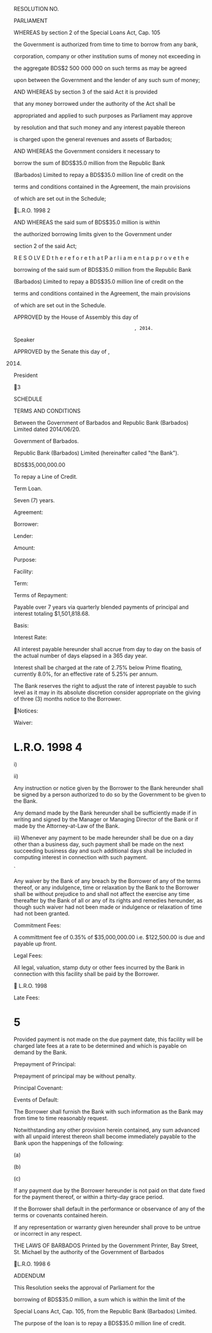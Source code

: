 RESOLUTION NO.

PARLIAMENT

WHEREAS by section 2 of the Special Loans Act, Cap. 105

the Government is authorized from time to time to borrow from any bank,

corporation, company or other institution sums of money not exceeding in

the  aggregate  BDS$2  500  000  000  on  such  terms  as  may  be  agreed

upon between the Government and the lender of any such sum of money;

AND WHEREAS by section 3 of the said Act it is provided

that  any  money  borrowed  under  the  authority  of  the  Act  shall  be

appropriated  and  applied  to  such  purposes  as  Parliament  may  approve

by  resolution  and  that  such  money  and  any  interest  payable  thereon

is charged upon the general revenues and assets of Barbados;

AND WHEREAS the Government considers it necessary to

borrow  the  sum  of  BDS$35.0  million  from  the  Republic  Bank

(Barbados)  Limited  to  repay  a  BDS$35.0  million  line  of  credit  on  the

terms and conditions contained in the Agreement, the main provisions

of which are set out in the Schedule;

L.R.O. 1998    2

AND WHEREAS the said sum of BDS$35.0 million is within

the  authorized  borrowing  limits  given  to  the  Government  under

section 2 of the said Act;

R E S O LV E D   t h e r e f o r e   t h a t   P a r l i a m e n t   a p p r o v e   t h e

borrowing of the said sum of BDS$35.0 million from the Republic Bank

(Barbados)  Limited  to  repay  a  BDS$35.0  million  line  of  credit  on  the

terms and conditions contained in the Agreement, the main provisions

of which are set out in the Schedule.

APPROVED by the House of Assembly this                   day of

                                                , 2014.

Speaker

APPROVED by the Senate this           day of                                 ,

2014.

President

3

SCHEDULE

TERMS AND CONDITIONS

Between  the  Government  of  Barbados  and
Republic  Bank  (Barbados)  Limited  dated
2014/06/20.

Government of Barbados.

Republic Bank (Barbados) Limited (hereinafter called
"the Bank").

BDS$35,000,000.00

To repay a Line of Credit.

Term Loan.

Seven (7) years.

Agreement:

Borrower:

Lender:

Amount:

Purpose:

Facility:

Term:

Terms of Repayment:

Payable over 7 years via quarterly blended payments
of principal and interest totaling $1,501,818.68.

Basis:

Interest Rate:

All interest payable hereunder shall accrue from day to
day on the basis of the actual number of days elapsed
in a 365 day year.

Interest  shall  be  charged  at  the  rate  of  2.75%  below
Prime floating, currently 8.0%, for an effective rate of
5.25% per annum.

The  Bank  reserves  the  right  to  adjust  the  rate  of
interest  payable  to  such  level  as  it  may  in  its
absolute  discretion  consider  appropriate  on  the
giving  of  three  (3)  months  notice  to  the  Borrower.

Notices:

Waiver:

# L.R.O. 1998    4

i)

ii)

Any  instruction  or  notice  given  by  the
Borrower  to  the  Bank  hereunder  shall  be
signed  by  a  person  authorized  to  do  so  by
the  Government  to  be  given  to  the  Bank.

Any demand made by the Bank hereunder
shall be sufficiently made if in writing and
signed  by  the  Manager  or  Managing
Director  of  the  Bank  or  if  made  by  the
Attorney-at-Law of the Bank.

iii) Whenever  any  payment  to  be  made
hereunder shall be due on a day other than
a business day, such payment shall be made
on  the  next  succeeding  business  day  and
such  additional  days  shall  be  included  in
computing interest in connection with such
payment.

`

Any  waiver  by  the  Bank  of  any  breach  by  the
Borrower  of  any  of  the  terms  thereof,  or  any
indulgence, time or relaxation by the Bank to the
Borrower shall be without prejudice to and shall
not affect the exercise any time thereafter by the
Bank  of  all  or  any  of  its  rights  and  remedies
hereunder,  as  though  such  waiver  had  not  been
made or indulgence or relaxation of time had not
been granted.

Commitment Fees:

A committment fee of 0.35% of $35,000,000.00
i.e.  $122,500.00  is  due  and  payable  up  front.

Legal Fees:

All  legal,  valuation,  stamp  duty  or  other  fees
incurred  by  the  Bank  in  connection  with  this
facility shall be paid by the Borrower.

   L.R.O. 1998

Late Fees:

# 5

Provided  payment  is  not  made  on  the  due
payment  date,  this  facility  will  be  charged  late
fees  at  a  rate  to  be  determined  and  which  is
payable on demand by the Bank.

Prepayment of Principal:

Prepayment of principal may be without penalty.

Principal Covenant:

Events of Default:

The  Borrower  shall  furnish  the  Bank  with  such
information  as  the  Bank  may  from  time  to  time
reasonably request.

Notwithstanding  any  other  provision  herein
contained,  any  sum  advanced  with  all  unpaid
interest thereon shall become immediately payable
to  the  Bank  upon  the  happenings  of  the
following:

(a)

(b)

(c)

If any payment due by the Borrower
hereunder is not paid on that date fixed
for  the  payment  thereof,  or  within  a
thirty-day grace period.

If  the  Borrower  shall  default  in  the
performance or observance of any of
the  terms  or  covenants  contained
herein.

If any representation or warranty given
hereunder shall prove to be untrue or
incorrect in any respect.

THE LAWS OF BARBADOS
Printed by the Government Printer, Bay Street, St. Michael
by the authority of the Government of Barbados

L.R.O. 1998    6

ADDENDUM

This  Resolution  seeks  the  approval  of  Parliament  for  the

borrowing  of  BDS$35.0  million,  a  sum  which  is  within  the  limit  of  the

Special Loans Act, Cap. 105, from the Republic Bank (Barbados) Limited.

The purpose of the loan is to repay a BDS$35.0 million line of credit.

